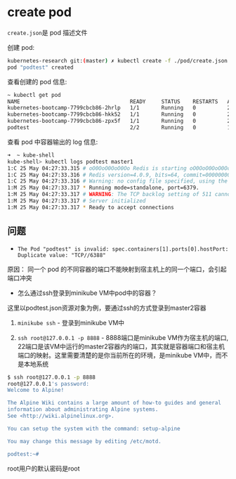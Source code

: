 # create pod

`create.json`是 pod 描述文件

创建 pod:

```bash
kubernetes-research git:(master) ✗ kubectl create -f ./pod/create.json
pod "podtest" created
```

查看创建的 pod 信息:

```bash
~ kubectl get pod
NAME                                   READY     STATUS    RESTARTS   AGE
kubernetes-bootcamp-7799cbcb86-2hrlp   1/1       Running   0          22h
kubernetes-bootcamp-7799cbcb86-hkk52   1/1       Running   0          21h
kubernetes-bootcamp-7799cbcb86-zpx5f   1/1       Running   0          22h
podtest                                2/2       Running   0          15s
```

查看 pod 中容器输出的 log 信息:

```bash
➜  ~ kube-shell
kube-shell> kubectl logs podtest master1
1:C 25 May 04:27:33.315 # oO0OoO0OoO0Oo Redis is starting oO0OoO0OoO0Oo
1:C 25 May 04:27:33.316 # Redis version=4.0.9, bits=64, commit=00000000, modified=0, pid=1, just started
1:C 25 May 04:27:33.316 # Warning: no config file specified, using the default config. In order to specify a config file use redis-server /path/to/redis.conf
1:M 25 May 04:27:33.317 * Running mode=standalone, port=6379.
1:M 25 May 04:27:33.317 # WARNING: The TCP backlog setting of 511 cannot be enforced because /proc/sys/net/core/somaxconn is set to the lower value of 128.
1:M 25 May 04:27:33.317 # Server initialized
1:M 25 May 04:27:33.317 * Ready to accept connections
```

## 问题

* `The Pod "podtest" is invalid: spec.containers[1].ports[0].hostPort: Duplicate value: "TCP//6388"`

原因： 同一个 pod 的不同容器的端口不能映射到宿主机上的同一个端口，会引起端口冲突

* 怎么通过ssh登录到minikube VM中pod中的容器？

这里以podtest.json资源对象为例，要通过ssh的方式登录到master2容器

1. `minikube ssh` - 登录到minikube VM中

2. `ssh root@127.0.0.1 -p 8888` - 8888端口是minikube VM作为宿主机的端口, 22端口是该VM中运行的master2容器内的端口，其实就是容器端口和宿主机端口的映射。这里需要清楚的是你当前所在的环境，是minikube VM中，而不是本地系统

```bash
$ ssh root@127.0.0.1 -p 8888
root@127.0.0.1's password:
Welcome to Alpine!

The Alpine Wiki contains a large amount of how-to guides and general
information about administrating Alpine systems.
See <http://wiki.alpinelinux.org>.

You can setup the system with the command: setup-alpine

You may change this message by editing /etc/motd.

podtest:~#
```

root用户的默认密码是root
